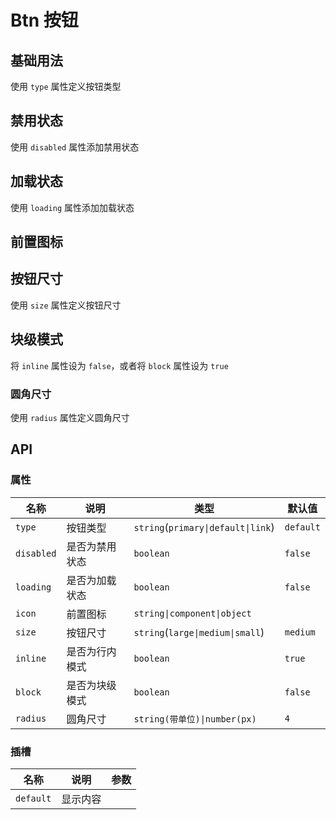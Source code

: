 # Btn 按钮

## 基础用法

使用 `type` 属性定义按钮类型

<preview path="./demos/basic.vue"></preview>

## 禁用状态

使用 `disabled` 属性添加禁用状态

<preview path="./demos/disabled.vue"></preview>

## 加载状态

使用 `loading` 属性添加加载状态

<preview path="./demos/loading.vue"></preview>

## 前置图标

<!--@include: @/component/@parts/props-icon.md-->

<preview path="./demos/icon.vue"></preview>

## 按钮尺寸

使用 `size` 属性定义按钮尺寸

<preview path="./demos/size.vue"></preview>

## 块级模式

将 `inline` 属性设为 `false`，或者将 `block` 属性设为 `true`

<preview path="./demos/display.vue"></preview>

<!--@include: @/component/@parts/props-style.md-->

### 圆角尺寸

使用 `radius` 属性定义圆角尺寸

<preview path="./demos/radius.vue"></preview>

## API

### 属性

| 名称       | 说明           | 类型                               | 默认值    |
| ---------- | -------------- | ---------------------------------- | --------- |
| `type`     | 按钮类型       | `string`(`primary\|default\|link`) | `default` |
| `disabled` | 是否为禁用状态 | `boolean`                          | `false`   |
| `loading`  | 是否为加载状态 | `boolean`                          | `false`   |
| `icon`     | 前置图标       | `string\|component\|object`        |           |
| `size`     | 按钮尺寸       | `string`(`large\|medium\|small`)   | `medium`  |
| `inline`   | 是否为行内模式 | `boolean`                          | `true`    |
| `block`    | 是否为块级模式 | `boolean`                          | `false`   |
| `radius`   | 圆角尺寸       | `string(带单位)\|number(px)`       | `4`       |

### 插槽

| 名称      | 说明     | 参数 |
| --------- | -------- | ---- |
| `default` | 显示内容 |      |
